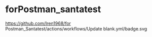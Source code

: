 # forPostman_santatest
https://github.com/Iren1968/for Postman_Santatest/actions/workflows/Update blank.yml/badge.svg
